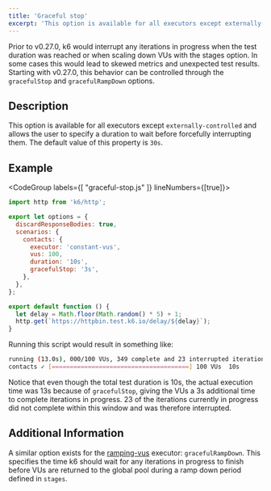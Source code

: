 ```yaml
---
title: 'Graceful stop'
excerpt: 'This option is available for all executors except externally-controlled and allows the user to specify a duration to wait before forcefully interrupting them.'
---
```


Prior to v0.27.0, k6 would interrupt any iterations in progress when the test duration was reached
or when scaling down VUs with the stages option. In some cases this would lead to skewed metrics
and unexpected test results. Starting with v0.27.0, this behavior can be controlled through the
`gracefulStop` and `gracefulRampDown` options.

## Description

This option is available for all executors except `externally-controlled` and allows the
user to specify a duration to wait before forcefully interrupting them. The default value
of this property is `30s`.

## Example

<CodeGroup labels={[ "graceful-stop.js" ]} lineNumbers={[true]}>

```javascript
import http from 'k6/http';

export let options = {
  discardResponseBodies: true,
  scenarios: {
    contacts: {
      executor: 'constant-vus',
      vus: 100,
      duration: '10s',
      gracefulStop: '3s',
    },
  },
};

export default function () {
  let delay = Math.floor(Math.random() * 5) + 1;
  http.get(`https://httpbin.test.k6.io/delay/${delay}`);
}
```

</CodeGroup>

Running this script would result in something like:

```bash
running (13.0s), 000/100 VUs, 349 complete and 23 interrupted iterations
contacts ✓ [======================================] 100 VUs  10s
```

Notice that even though the total test duration is 10s, the actual execution time was 13s
because of `gracefulStop`, giving the VUs a 3s additional time to complete iterations in progress. 23
of the iterations currently in progress did not complete within this window and was therefore interrupted.

## Additional Information

A similar option exists for the [ramping-vus](/using-k6/scenarios/executors/ramping-vus) executor: `gracefulRampDown`. This
specifies the time k6 should wait for any iterations in progress to finish before
VUs are returned to the global pool during a ramp down period defined in `stages`.
